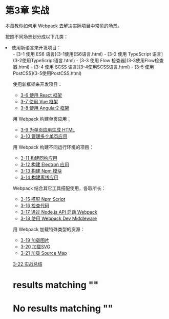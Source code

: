 
# 第3章 实战

本章教你如何用 Webpack 去解决实际项目中常见的场景。

按照不同场景划分成以下几类：

<li>使用新语言来开发项目：
<ul>
- [3-1 使用 ES6 语言](3-1使用ES6语言.html)
- [3-2 使用 TypeScript 语言](3-2使用TypeScript语言.html)
- [3-3 使用 Flow 检查器](3-3使用Flow检查器.html)
- [3-4 使用 SCSS 语言](3-4使用SCSS语言.html)
- [3-5 使用 PostCSS](3-5使用PostCSS.html)

使用新框架来开发项目：

- [3-6 使用 React 框架](3-6使用React框架.html)
- [3-7 使用 Vue 框架](3-7使用Vue框架.html)
- [3-8 使用 Angular2 框架](3-8使用Angular2框架.html)

用 Webpack 构建单页应用：

- [3-9 为单页应用生成 HTML](3-9为单页应用生成HTML.html)
- [3-10 管理多个单页应用](3-10管理多个单页应用.html)

用 Webpack 构建不同运行环境的项目：

- [3-11 构建同构应用](3-11构建同构应用.html)
- [3-12 构建 Electron 应用](3-12构建Electron应用.html)
- [3-13 构建 Npm 模块](3-13构建Npm模块.html)
- [3-14 构建离线应用](3-14构建离线应用.html)

Webpack 结合其它工具搭配使用，各取所长：

- [3-15 搭配 Npm Script](3-15搭配NpmScript.html)
- [3-16 检查代码](3-16检查代码.html)
- [3-17 通过 Node.js API 启动 Webpack](3-17通过Node.jsAPI启动Webpack.html)
- [3-18 使用 Webpack Dev Middleware](3-18使用WebpackDevMiddleware.html)

用 Webpack 加载特殊类型的资源：

- [3-19 加载图片](3-19加载图片.html) 
- [3-20 加载SVG](3-20加载SVG.html)
- [3-21 加载 Source Map](3-21加载SourceMap.html)

[3-22 实战总结](3-22实战总结.html)

#  results matching ""

# No results matching ""
